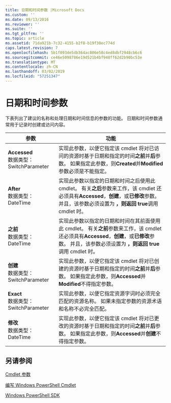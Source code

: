 ```yaml
---
title: 日期和时间参数 |Microsoft Docs
ms.custom: ''
ms.date: 09/13/2016
ms.reviewer: ''
ms.suite: ''
ms.tgt_pltfrm: ''
ms.topic: article
ms.assetid: 71da921b-7c32-4155-b2f8-b19f30ec774d
caps.latest.revision: 7
ms.openlocfilehash: 5b1f093de5db364ac806e58c4ed8dbf2948cb6c6
ms.sourcegitcommit: ce46e5098786e19d521b4bf948ff62d2b90bc53e
ms.translationtype: MT
ms.contentlocale: zh-CN
ms.lasthandoff: 03/02/2019
ms.locfileid: "57251347"
---
```

# <a name="date-and-time-parameters"></a>日期和时间参数

下表列出了建议的名称和处理日期和时间信息的参数的功能。 日期和时间参数通常用于记录时创建或访问内容。

|参数|功能|
|---|---|
|**Accessed**<br>数据类型：SwitchParameter|实现此参数，以便它指定该 cmdlet 将对已访问的资源时基于日期和指定的时间**之前**并**后**参数。 如果指定此参数，则**Created**并**Modified**参数必须是不能指定。|
|**After**<br>数据类型：DateTime|实现此参数以指定的日期和时间之后使用此 cmdlet。 有关**之后**参数来工作，该 cmdlet 还必须具有**Accessed**，**创建**，或**已修改**参数。 并且，该参数必须设置为 **，则返回 true**调用 cmdlet 时。|
|**之前**<br>数据类型：DateTime|实现此参数以指定的日期和时间在其前面使用此 cmdlet。 有关**之前**参数来工作，该 cmdlet 还必须具有**Accessed**，**创建**，或**已修改**参数。 并且，该参数必须设置为 **，则返回 true**调用 cmdlet 时。|
|**创建**<br>数据类型：SwitchParameter|实现此参数，以便它指定该 cmdlet 将对已创建的资源时基于日期和指定的时间**之前**并**后**参数。 如果指定此参数，则**Accessed**并**Modified**不得指定参数。|
|**Exact**<br>数据类型：SwitchParameter|实现此参数，以便它指定资源字词时必须完全匹配的资源名称。 如果未指定参数的资源术语和名称不必完全匹配。|
|**修改**<br>数据类型：DateTime|实现此参数，以便它指定该 cmdlet 将对已更改的资源时基于日期和指定的时间**之前**并**后**参数。 如果指定此参数，则**Accessed**并**创建**不得指定参数。|
## <a name="see-also"></a>另请参阅

[Cmdlet 参数](./cmdlet-parameters.md)

[编写 Windows PowerShell Cmdlet](./writing-a-windows-powershell-cmdlet.md)

[Windows PowerShell SDK](../windows-powershell-reference.md)
